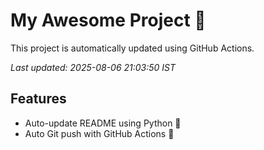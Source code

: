 # My Awesome Project 🚀

This project is automatically updated using GitHub Actions.

_Last updated: 2025-08-06 21:03:50 IST_

## Features
- Auto-update README using Python 🐍
- Auto Git push with GitHub Actions 🤖
